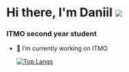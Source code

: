 # Hi there, I'm Daniil ![](https://github.com/blackcater/blackcater/raw/main/images/Hi.gif) 
### ITMO second year student

- 🔭 I’m currently working on ITMO

  [![Top Langs](https://github-readme-stats.vercel.app/api/top-langs/?username=daniilzen7)](https://github.com/daniilzen7/github-readme-stats)

<!--
**daniilzen7/daniilzen7** is a ✨ _special_ ✨ repository because its `README.md` (this file) appears on your GitHub profile.

Here are some ideas to get you started:

- 🔭 I’m currently working on ITMO
- 🌱 I’m currently learning ...
- 👯 I’m looking to collaborate on ...
- 🤔 I’m looking for help with ...
- 💬 Ask me about ...
- 📫 How to reach me: ...
- 😄 Pronouns: ...
- ⚡ Fun fact: ...
-->
